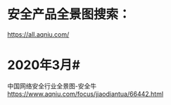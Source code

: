 # 安全产品全景图搜索：
https://all.aqniu.com/

# 2020年3月#
中国网络安全行业全景图-安全牛 https://www.aqniu.com/focus/jiaodiantua/66442.html
